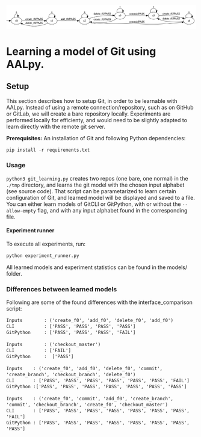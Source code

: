 ![Learned Git Model](https://github.com/taburg/git-learning/blob/main/models/learned_model.PNG)

# Learning a model of Git using AALpy.

## Setup
This section describes how to setup Git, in order to be learnable with AALpy. Instead of using a remote connection/repository, such as on GitHub or GitLab, we will create a bare repository locally.
Experiments are performed locally for efficienty, and would need to be slightly adapted to learn directly with the remote git server.

**Prerequisites:** An installation of Git and following Python dependencies:
```python
pip install -r requirements.txt
```

### Usage

`python3 git_learning.py` creates two repos (one bare, one normal) in the `./tmp` directory, and learns the git model with the chosen input alphabet (see source code).
That script can be parametarized to learn certain configuration of Git, and learned model will be displayed and saved to a file.
You can either learn models of GitCLI or GitPython, with or without the `--allow-empty` flag, and with any input alphabet found in the corresponding file.

#### Experiment runner

To execute all experiments, run:
```python
python experiment_runner.py
```

All learned models and experiment statistics can be found in the models/ folder. 

### Differences between learned models

Following are some of the found differences with the interface_comparison script:
```
Inputs        : ('create_f0', 'add_f0', 'delete_f0', 'add_f0')
CLI           : ['PASS', 'PASS', 'PASS', 'PASS']
GitPython     : ['PASS', 'PASS', 'PASS', 'FAIL']

Inputs        : ('checkout_master')
CLI           : ['FAIL']
GitPython     :  ['PASS']

Inputs    : ('create_f0', 'add_f0', 'delete_f0', 'commit', 'create_branch', 'checkout_branch', 'delete_f0')
CLI       : ['PASS', 'PASS', 'PASS', 'PASS', 'PASS', 'PASS', 'FAIL']
GitPython :['PASS', 'PASS', 'PASS', 'PASS', 'PASS', 'PASS', 'PASS']

Inputs    : ('create_f0', 'commit', 'add_f0', 'create_branch', 'commit', 'checkout_branch', 'create_f0', 'checkout_master')
CLI       : ['PASS', 'PASS', 'PASS', 'PASS', 'PASS', 'PASS', 'PASS', 'FAIL']
GitPython : ['PASS', 'PASS', 'PASS', 'PASS', 'PASS', 'PASS', 'PASS', 'PASS']
```

